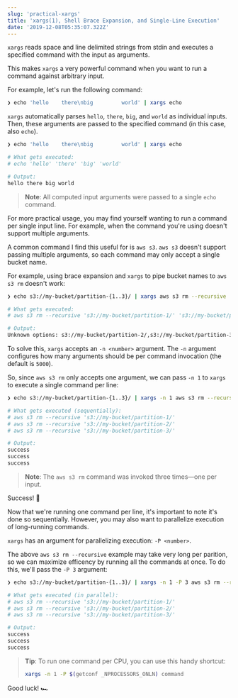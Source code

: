 ```yaml
---
slug: 'practical-xargs'
title: 'xargs(1), Shell Brace Expansion, and Single-Line Execution'
date: '2019-12-08T05:35:07.322Z'
---
```


`xargs` reads space and line delimited strings from stdin and executes a specified command with the input as arguments.

This makes `xargs` a very powerful command when you want to run a command against arbitrary input.

For example, let's run the following command:

```bash
❯ echo 'hello    there\nbig         world' | xargs echo
```

`xargs` automatically parses `hello`, `there`, `big`, and `world` as individual inputs.
Then, these arguments are passed to the specified command (in this case, also `echo`).

```bash
❯ echo 'hello    there\nbig         world' | xargs echo

# What gets executed:
# echo 'hello' 'there' 'big' 'world'

# Output:
hello there big world
```

> **Note**: All computed input arguments were passed to a single `echo` command.

For more practical usage, you may find yourself wanting to run a command per single input line.
For example, when the command you're using doesn't support multiple arguments.

A common command I find this useful for is `aws s3`.
`aws s3` doesn't support passing multiple arguments, so each command may only accept a single bucket name.

For example, using brace expansion and `xargs` to pipe bucket names to `aws s3 rm` doesn't work:

```bash
❯ echo s3://my-bucket/partition-{1..3}/ | xargs aws s3 rm --recursive

# What gets executed:
# aws s3 rm --recursive 's3://my-bucket/partition-1/' 's3://my-bucket/partition-2/' 's3://my-bucket/partition-3/'

# Output:
Unknown options: s3://my-bucket/partition-2/,s3://my-bucket/partition-3/
```

To solve this, `xargs` accepts an `-n <number>` argument.
The `-n` argument configures how many arguments should be per command invocation (the default is `5000`).

So, since `aws s3 rm` only accepts one argument, we can pass `-n 1` to `xargs` to execute a single command per line:

```bash
❯ echo s3://my-bucket/partition-{1..3}/ | xargs -n 1 aws s3 rm --recursive

# What gets executed (sequentially):
# aws s3 rm --recursive 's3://my-bucket/partition-1/'
# aws s3 rm --recursive 's3://my-bucket/partition-2/'
# aws s3 rm --recursive 's3://my-bucket/partition-3/'

# Output:
success
success
success
```

> **Note**: The `aws s3 rm` command was invoked three times—one per input.

Success! 🎉

Now that we're running one command per line, it's important to note it's done so sequentially.
However, you may also want to parallelize execution of long-running commands.

`xargs` has an argument for parallelizing execution: `-P <number>`.

The above `aws s3 rm --recursive` example may take very long per parition, so we can maximize efficency by running all the commands at once.
To do this, we'll pass the `-P 3` argument:

```bash
❯ echo s3://my-bucket/partition-{1..3}/ | xargs -n 1 -P 3 aws s3 rm --recursive

# What gets executed (in parallel):
# aws s3 rm --recursive 's3://my-bucket/partition-1/'
# aws s3 rm --recursive 's3://my-bucket/partition-2/'
# aws s3 rm --recursive 's3://my-bucket/partition-3/'

# Output:
success
success
success
```

> **Tip**: To run one command per CPU, you can use this handy shortcut:
>
> ```bash
> xargs -n 1 -P $(getconf _NPROCESSORS_ONLN) command
> ```

Good luck! 🏎

<!--
TODO: how to handle spaces in arguments:
1. echo with escaped slashes
2. use NUL (``\0'') characters as the separator, instead of spaces and lines (see -print0 w/ find(1))
3. use -I@ to interpolate multiple times
4. bash -c
-->
